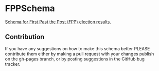 FPPSchema
=========

[Schema for First Past the Post (FPP) election results.](http://bzmwillemsen.github.io/FPPSchema/)


Contribution
--------
If you have any suggestions on how to make this schema better PLEASE contribute them either by making a pull request with your changes publish on the gh-pages branch, or by posting suggestions in the GitHub bug tracker.
